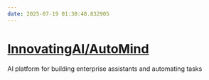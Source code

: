 ```yaml
---
date: 2025-07-19 01:30:48.832905
---
```


# [InnovatingAI/AutoMind](https://github.com/InnovatingAI/AutoMind)

AI platform for building enterprise assistants and automating tasks